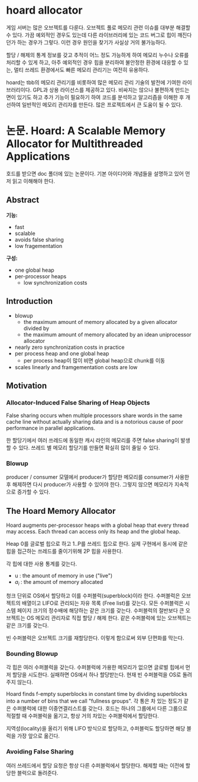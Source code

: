# hoard allocator 

게임 서버는 많은 오브젝트를 다룬다. 오브젝트 풀로 메모리 관련 이슈를 대부분 해결할 수 있다. 가끔 예외적인 경우도 있는데 다른 라이브러리에 있는 코드 버그로 힙이 깨진다던가 하는 경우가 그렇다. 이런 경우 원인을 찾기가 사실상 거의 불가능하다. 

할당 / 해제의 통계 정보를 갖고 추적이 어느 정도 가능하게 하여 메모리 누수나 오류를 처리할 수 있게 하고, 아주 예외적인 경우 힙을 분리하여 불안정한 환경에 대응할 수 있는, 멀티 쓰레드 환경에서도 빠른 메모리 관리기는 여전히 유용하다. 

hoard는 tbb의 메모리 관리기를 비롯하여 많은 메모리 관리 기술의 발전에 기여한 라이브러리이다.  GPL과 상용 라이선스를 제공하고 있다. 비싸지는 않으나 불편하게 만드는 면이 있기도 하고 추가 기능이 필요하기 하여 코드를 분석하고 알고리즘을 이해한 후 개선하여 일반적인 메모리 관리자를 만든다. 많은 프로젝트에서 큰 도움이 될 수 있다. 

# 논문.  Hoard: A Scalable Memory Allocator for Multithreaded Applications 

호드를 받으면 doc 폴더에 있는 논문이다. 기본 아이디어와 개념들을 설명하고 있어 먼저 읽고 이해해야 한다. 



## Abstract 

**기능:** 

- fast 
- scalable 
- avoids false sharing 
- low fragementation



**구성:** 

- one global heap 
- per-processor heaps 
  - low synchronization costs 



## Introduction 

- blowup 
  - the maximum amount of memory allocated by a given allocator divided by 
  - the maximum amount of memory allocated by an idean uniprocessor allocator 
- nearly zero synchronization costs in practice
- per process heap and one global heap
  - per process heap이 많이 비면 global heap으로 chunk를 이동 
- scales linearly and framgementation costs are low 



## Motivation 



### Allocator-Induced False Sharing of Heap Objects

False sharing occurs when multiple processors share words in the same cache line without actually sharing data and is a notorious cause of poor performance in parallel applications. 

한 할당기에서 여러 쓰레드에 동일한 캐시 라인의 메모리를 주면 false sharing이 발생할 수 있다. 쓰레드 별 메모리 할당기를 만들면 확실히 많이 줄일 수 있다. 



### Blowup 

producer / consumer 모델에서 producer가 할당한 메모리를 consumer가 사용한 후 해제하면 다시 producer가 사용할 수 있어야 한다. 그렇지 않으면 메모리가 지속적으로 증가할 수 있다. 



## The Hoard Memory Allocator 

Hoard augments per-processor heaps with a global heap that every thread may access. Each thread can access only its heap and the global heap. 

Heap 0를 글로벌 힙으로 하고 1..P를 쓰레드 힙으로 한다. 실제 구현에서 동시에 같은 힙을 접근하는 쓰레드를 줄이기위해 2P 힙을 사용한다.  

각 힙에 대한 사용 통계를 갖는다. 

- u : the amount of memory in use ("live")
- $a_i$ : the amount of memory allocated 

청크 단위로 OS에서 할당하고 이를 수퍼블럭(superblock)이라 한다.  수퍼블럭은 오브젝트의 배열이고 LIFO로 관리되는 자유 목록 (Free list)를 갖는다.  모든 수퍼블럭은 시스템 페이지 크기의 정수배에 해당하는 같은 크기를 갖는다. 수퍼블럭의 절반보다 큰 오브젝트는 OS 메모리 관리자로 직접 할당 / 해제 한다. 같은 수퍼블럭에 있는 오브젝트는 같은 크기를 갖는다. 

빈 수퍼블럭은 오브젝트 크기를 재할당한다. 이렇게 함으로써 외부 단편화를 막는다. 

### Bounding Blowup 

각 힙은 여러 수퍼블럭을 갖는다. 수퍼블럭에 가용한 메모리가 없으면 글로벌 힙에서 먼저 할당을 시도한다. 실패하면 OS에서 하나 할당받는다. 현재 빈 수퍼블럭을 OS로 돌려주지 않는다.  

Hoard finds f-empty superblocks in constant time by dividing superblocks into a number of bins that we call "fullness groups". 각 통은 차 있는 정도가 같은 수퍼블럭에 대한 이중연결리스트를 갖는다. 호드는 하나의 그룹에서 다른 그룹으로 적절할 때 수퍼블럭을 옮기고, 항상 거의 차있는 수퍼블럭에서 할당한다.  

지역성(locality)을 올리기 위해 LIFO 방식으로 할당하고, 수퍼블럭도 할당하면 해당 블럭을 가장 앞으로 옮긴다. 

### Avoiding False Sharing 

여러 쓰레드에서 할당 요청은 항상 다른 수퍼블럭에서 할당한다. 해제할 때는 이전에 할당한 블럭으로 돌려준다. 

































